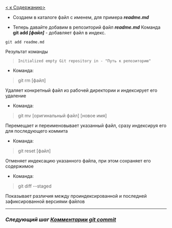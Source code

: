 [< к Cодержанию>](./readme.md)

+ Создаем в каталоге файл с именем, для примера ***readme.md***

+ Теперь давайте добавим в репозиторий файл ***readme.md***
Команда **git add *[файл]*** - добавляет файл в индекс.

```
git add readme.md
```
Результат команды
> `Initialized empty Git repository in - "Путь к репозиторию"`

+ Команда:
> git rm [файл]

Удаляет конкретный файл из рабочей директории и индексирует его удаление

+ Команда:
> git mv [оригинальный файл] [новое имя]

Перемещает и переименовывает указанный файл, сразу индексируя его для последующего коммита

+ Команда:
> git reset [файл]

Отменяет индексацию указанного файла, при этом сохраняет его содержимое

+ Команда:
> git diff --staged

Показывает различия между проиндексированной и последней зафиксированной версиями файлов


***

### ***Следующий шаг [Комментарии git commit](./commit.md)***